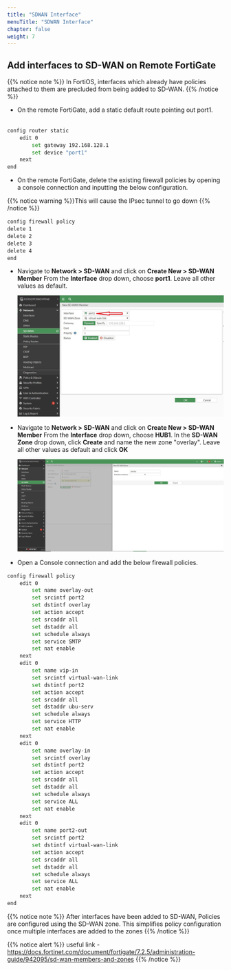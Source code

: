 ```yaml
---
title: "SDWAN Interface"
menuTitle: "SDWAN Interface"
chapter: false
weight: 7
---
```


## Add interfaces to SD-WAN on Remote FortiGate

{{% notice note %}} In FortiOS, interfaces which already have policies attached to them are precluded from being added to SD-WAN. {{% /notice %}}

* On the remote FortiGate, add a static default route pointing out port1.

```sh

config router static
    edit 0
        set gateway 192.168.128.1
        set device "port1"
    next
end

```

* On the remote FortiGate, delete the existing firewall policies by opening a console connection and inputting the below configuration.  

{{% notice warning %}}This will cause the IPsec tunnel to go down {{% /notice %}}

```sh
config firewall policy
delete 1
delete 2
delete 3
delete 4
end
```

* Navigate to **Network > SD-WAN** and click on **Create New > SD-WAN Member** From the **Interface** drop down, choose **port1**.  Leave all other values as default.

    ![new-sdwan-member](new-sdwan-member.png)

* Navigate to **Network > SD-WAN** and click on **Create New > SD-WAN Member** From the **Interface** drop down, choose **HUB1**.  In the **SD-WAN Zone** drop down, click **Create** and name the new zone "overlay".  Leave all other values as default and click **OK** 

    ![hub1-sdwan](hub1-sdwan.png)

* Open a Console connection and add the below firewall policies.

```sh
config firewall policy
    edit 0
        set name overlay-out
        set srcintf port2
        set dstintf overlay
        set action accept
        set srcaddr all
        set dstaddr all
        set schedule always
        set service SMTP
        set nat enable
    next
    edit 0
        set name vip-in
        set srcintf virtual-wan-link
        set dstintf port2
        set action accept
        set srcaddr all
        set dstaddr ubu-serv
        set schedule always
        set service HTTP
        set nat enable
    next
    edit 0
        set name overlay-in
        set srcintf overlay
        set dstintf port2
        set action accept
        set srcaddr all
        set dstaddr all
        set schedule always
        set service ALL
        set nat enable
    next
    edit 0
        set name port2-out
        set srcintf port2
        set dstintf virtual-wan-link
        set action accept
        set srcaddr all
        set dstaddr all
        set schedule always
        set service ALL
        set nat enable
    next
end
```

 {{% notice note %}} After interfaces have been added to SD-WAN, Policies are configured using the SD-WAN zone. This simplifies policy configuration once multiple interfaces are added to the zones {{% /notice %}}

 {{% notice alert %}} useful link - https://docs.fortinet.com/document/fortigate/7.2.5/administration-guide/942095/sd-wan-members-and-zones {{% /notice %}}
